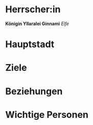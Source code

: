 # Herrscher:in
**Königin Yllaralei Ginnami**
*Elfe*

# Hauptstadt

# Ziele

# Beziehungen

# Wichtige Personen